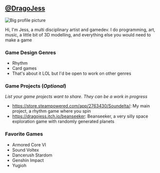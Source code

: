 ## [@DragoJess](https://github.com/DragoJess)

![Big profile picture](_assets/DragoJess.png)

Hi, I'm Jess, a multi disciplinary artist and gamedev. I do programming, art, music, a little bit of 3D modelling, and everything else you would need to make a game


### Game Design Genres

- Rhythm
- Card games
- That's about it LOL but I'd be open to work on other genres


### Game Projects (_Optional_)

_List your game projects want to share. They can be a work in progress_
- https://store.steampowered.com/app/2763430/Soundelta/: My main project, a rhythm game where you spin
- https://dragojess.itch.io/beanseeker: Beanseeker, a very silly space exploration game with randomly generated planets


### Favorite Games

- Armored Core VI
- Sound Voltex
- Dancerush Stardom
- Genshin Impact
- Yugioh


